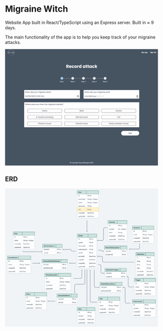 # Migraine Witch

Website App built in React/TypeScript using an Express server. Built in ≈ 9 days.

The main functionality of the app is to help you keep track of your migraine attacks.

![App Gif](./assets/migraine-witch.gif)

## ERD

![ERD](./assets/ERD.png)
